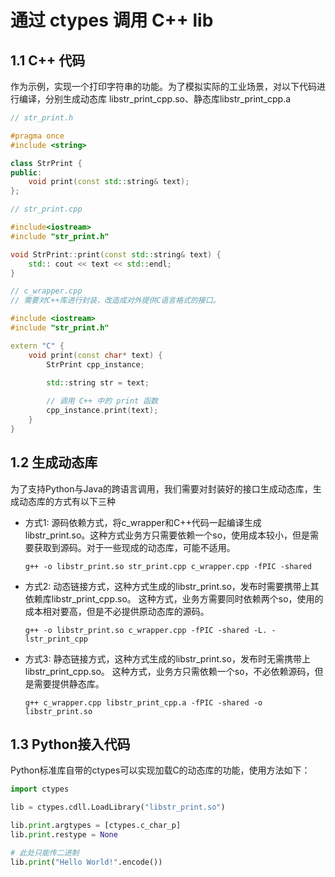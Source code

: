 # 通过 ctypes 调用 C++ lib

## 1.1 C++ 代码
作为示例，实现一个打印字符串的功能。为了模拟实际的工业场景，对以下代码进行编译，分别生成动态库 libstr_print_cpp.so、静态库libstr_print_cpp.a

```c++
// str_print.h

#pragma once
#include <string>

class StrPrint {
public:
    void print(const std::string& text);
};
```


```C++
// str_print.cpp

#include<iostream>
#include "str_print.h"

void StrPrint::print(const std::string& text) {
    std:: cout << text << std::endl;
}
```

```C++
// c_wrapper.cpp
// 需要对C++库进行封装，改造成对外提供C语言格式的接口。

#include <iostream>
#include "str_print.h"

extern "C" {
    void print(const char* text) {
        StrPrint cpp_instance;

        std::string str = text;
        
        // 调用 C++ 中的 print 函数
        cpp_instance.print(text);
    }
}
```

## 1.2 生成动态库
为了支持Python与Java的跨语言调用，我们需要对封装好的接口生成动态库，生成动态库的方式有以下三种

* 方式1: 源码依赖方式，将c_wrapper和C++代码一起编译生成libstr_print.so。这种方式业务方只需要依赖一个so，使用成本较小，但是需要获取到源码。对于一些现成的动态库，可能不适用。
    ```shell
    g++ -o libstr_print.so str_print.cpp c_wrapper.cpp -fPIC -shared
    ```

* 方式2: 动态链接方式，这种方式生成的libstr_print.so，发布时需要携带上其依赖库libstr_print_cpp.so。 这种方式，业务方需要同时依赖两个so，使用的成本相对要高，但是不必提供原动态库的源码。
    ```shell
    g++ -o libstr_print.so c_wrapper.cpp -fPIC -shared -L. -lstr_print_cpp
    ```

* 方式3: 静态链接方式，这种方式生成的libstr_print.so，发布时无需携带上libstr_print_cpp.so。 这种方式，业务方只需依赖一个so，不必依赖源码，但是需要提供静态库。
    ```shell
    g++ c_wrapper.cpp libstr_print_cpp.a -fPIC -shared -o libstr_print.so
    ```


## 1.3 Python接入代码
Python标准库自带的ctypes可以实现加载C的动态库的功能，使用方法如下：

```python
import ctypes

lib = ctypes.cdll.LoadLibrary("libstr_print.so")

lib.print.argtypes = [ctypes.c_char_p]
lib.print.restype = None

# 此处只能传二进制
lib.print("Hello World!".encode())
```

